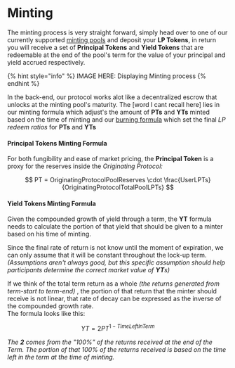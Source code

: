 # Minting

The minting process is very straight forward, simply head over to one of our currently supported [minting pools](https://app.superposition.finance/app) and deposit your **LP Tokens**, in return you will receive a set of **Principal Tokens** and **Yield Tokens** that are redeemable at the end of the pool's term for the value of your principal and yield accrued respectively.

{% hint style="info" %}
IMAGE HERE: Displaying Minting process
{% endhint %}

In the back-end, our protocol works alot like a decentralized escrow that unlocks at the minting pool's maturity. The \[word I cant recall here\] lies in our minting formula which adjust's the amount of **PTs** and **YTs** minted based on the time of minting and our [burning formula](burning.md) which set the final _LP redeem ratios_ for **PTs** and **YTs**

#### **Principal Tokens Minting Formula**

For both fungibility and ease of market pricing, the **Principal Token** is a proxy for the reserves inside the _Originating Protocol:_

$$
PT = OriginatingProtocolPoolReserves \cdot  \frac{UserLPTs}{OriginatingProtocolTotalPoolLPTs}
$$

#### Yield Tokens Minting Formula

Given the compounded growth of yield through a term, the **YT** formula  needs to calculate the portion of that yield that should be given to a minter based on his time of minting. 

Since the final rate of return is not know until the moment of expiration, we can only assume that it will be constant throughout the lock-up term. _\(Assumptions aren't always good, but this specific assumption should help participants determine the correct market value of **YT**s\)_

If we think of the total term return as a whole _\(the returns generated from term-start to term-end\)_ , the portion of that return that the minter should receive is not linear, that rate of decay can be expressed as the inverse of the compounded growth rate.   
The formula looks like this:

$$
YT = 2PT^{1-TimeLeftInTerm}
$$

_The **2** comes from the "100%" of the returns received at the end of the Term. The portion of that 100% of the returns received is based on the time left in the term at the time of minting._

